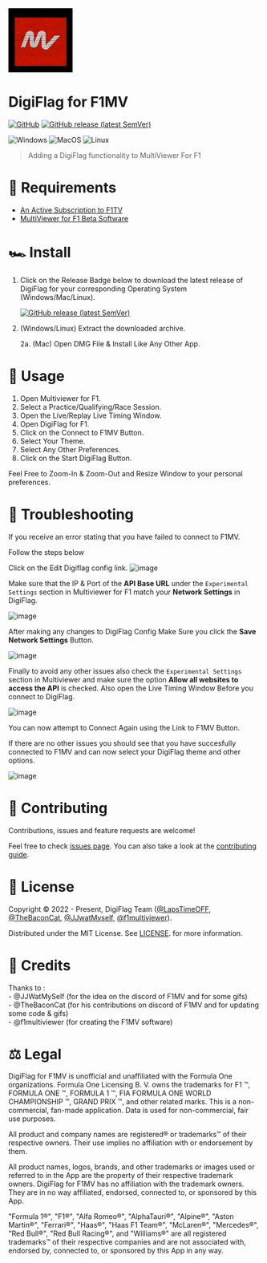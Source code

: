 <img src="./assets/logos/DigiFlag.png" alt="DigiFlagLogo" width="128"/>

# DigiFlag for F1MV

[![GitHub](https://img.shields.io/github/license/LapsTimeOFF/DigiFlag_F1MV?color=blue&style=for-the-badge)](LICENSE)
[![GitHub release (latest SemVer)](https://img.shields.io/github/v/release/LapsTimeOFF/DigiFlag_F1MV?color=%235FAD56&include_prereleases&style=for-the-badge)](https://github.com/LapsTimeOFF/DigiFlag_F1MV/releases/latest)

![Windows](https://img.shields.io/badge/Windows-0078D6?style=for-the-badge&logo=windows&logoColor=white)
![MacOS](https://img.shields.io/badge/mac%20os-000000?style=for-the-badge&logo=apple&logoColor=white)
![Linux](https://img.shields.io/badge/Linux-FCC624?style=for-the-badge&logo=linux&logoColor=black)

> Adding a DigiFlag functionality to MultiViewer For F1

# 🚩 Requirements

-   [An Active Subscription to F1TV](https://f1tv.formula1.com/)
-   [MultiViewer for F1 Beta Software](https://beta.f1mv.com/)

# 🏎️ Install

1. Click on the Release Badge below to download the latest release of DigiFlag for your corresponding Operating System (Windows/Mac/Linux).

    [![GitHub release (latest SemVer)](https://img.shields.io/github/v/release/LapsTimeOFF/DigiFlag_F1MV?color=%235FAD56&include_prereleases&style=for-the-badge)](https://github.com/LapsTimeOFF/DigiFlag_F1MV/releases/latest)

2. (Windows/Linux) Extract the downloaded archive.

    2a. (Mac) Open DMG File & Install Like Any Other App.

# 🏁 Usage

1. Open Multiviewer for F1.
2. Select a Practice/Qualifying/Race Session.
3. Open the Live/Replay Live Timing Window.
4. Open DigiFlag for F1.
5. Click on the Connect to F1MV Button.
6. Select Your Theme.
7. Select Any Other Preferences.
8. Click on the Start DigiFlag Button.

Feel Free to Zoom-In & Zoom-Out and Resize Window to your personal preferences.

# 🧰 Troubleshooting

If you receive an error stating that you have failed to connect to F1MV. 

Follow the steps below

Click on the Edit Digiflag config link.
![image](https://user-images.githubusercontent.com/11319293/198863136-e817ed78-34c6-45f9-9425-6cbd8f2b9de7.png)

Make sure that the IP & Port of the **API Base URL** under the `Experimental Settings` section in Multiviewer for F1 match your **Network Settings** in DigiFlag.

![image](https://user-images.githubusercontent.com/11319293/198863293-2845feac-5427-4368-a585-6672712af15b.png)

After making any changes to DigiFlag Config Make Sure you click the **Save Network Settings** Button.

![image](https://user-images.githubusercontent.com/11319293/198863216-e0d67528-bf1a-4e42-a390-977e5ee3fe4f.png)

Finally to avoid any other issues also check the `Experimental Settings` section in Multiviewer and make sure the option **Allow all websites to access the API** is checked. Also open the Live Timing Window Before you connect to DigiFlag.

![image](https://user-images.githubusercontent.com/11319293/198863380-c106c56e-af2d-418e-a539-e6f94787e626.png)

You can now attempt to Connect Again using the Link to F1MV Button.

If there are no other issues you should see that you have succesfully connected to F1MV and can now select your DigiFlag theme and other options.

![image](https://user-images.githubusercontent.com/11319293/198863694-978293e2-bb52-443d-a9a9-b1a753f27b09.png)



<!-- TODO -->

# 🤝 Contributing

Contributions, issues and feature requests are welcome!

Feel free to check [issues page](https://github.com/LapsTimeOFF/DigiFlag_F1MV/issues). You can also take a look at the [contributing guide](CONTRIBUTING).

# 📜 License

Copyright © 2022 - Present, DigiFlag Team ([@LapsTimeOFF](https://github.com/LapsTimeOFF), [@TheBaconCat](https://github.com/TheBaconCat), [@JJwatMyself](https://github.com/JJWatMyself), [@f1multiviewer](https://beta.f1mv.com/)).

Distributed under the MIT License. See [LICENSE](./LICENSE). for more information.

# 📝 Credits

Thanks to :<br> - @JJWatMySelf (for the idea on the discord of F1MV and for some gifs)<br> - @TheBaconCat (for his contributions on discord of F1MV and for updating some code & gifs)<br> - @f1multiviewer (for creating the F1MV software)

# ⚖️ Legal

DigiFlag for F1MV is unofficial and unaffiliated with the Formula One organizations. Formula One Licensing B. V. owns the trademarks for F1 ™, FORMULA ONE ™, FORMULA 1 ™,
FIA FORMULA ONE WORLD CHAMPIONSHIP ™, GRAND PRIX ™, and other related marks. This is a non-commercial, fan-made application. Data is used for non-commercial, fair use purposes.

All product and company names are registered® or trademarks™ of their respective
owners. Their use implies no affiliation with or endorsement by them.

All product names, logos, brands, and other trademarks or images used or referred to in
the App are the property of their respective trademark owners. DigiFlag for F1MV has no
affiliation with the trademark owners. They are in no way affiliated, endorsed, connected
to, or sponsored by this App.

"Formula 1®", "F1®", "Alfa Romeo®",
"AlphaTauri®", "Alpine®", "Aston Martin®",
"Ferrari®", "Haas®", "Haas F1 Team®",
"McLaren®", "Mercedes®", "Red Bull®", "Red
Bull Racing®", and "Williams®" are all registered trademarks™
of their respective companies and are not associated with, endorsed by, connected to, or
sponsored by this App in any way.
